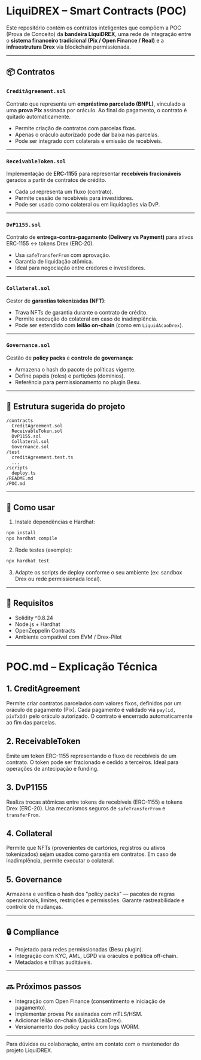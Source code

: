 # LiquiDREX – Smart Contracts (POC)

Este repositório contém os contratos inteligentes que compõem a POC (Prova de Conceito) da **bandeira LiquiDREX**, uma rede de integração entre o **sistema financeiro tradicional (Pix / Open Finance / Real)** e a **infraestrutura Drex** via blockchain permissionada.

---

## 📦 Contratos

### `CreditAgreement.sol`
Contrato que representa um **empréstimo parcelado (BNPL)**, vinculado a uma **prova Pix** assinada por oráculo. Ao final do pagamento, o contrato é quitado automaticamente.

- Permite criação de contratos com parcelas fixas.
- Apenas o oráculo autorizado pode dar baixa nas parcelas.
- Pode ser integrado com colaterais e emissão de recebíveis.

---

### `ReceivableToken.sol`
Implementação de **ERC‑1155** para representar **recebíveis fracionáveis** gerados a partir de contratos de crédito.

- Cada `id` representa um fluxo (contrato).
- Permite cessão de recebíveis para investidores.
- Pode ser usado como colateral ou em liquidações via DvP.

---

### `DvP1155.sol`
Contrato de **entrega‑contra‑pagamento (Delivery vs Payment)** para ativos ERC‑1155 ↔ tokens Drex (ERC‑20).

- Usa `safeTransferFrom` com aprovação.
- Garantia de liquidação atômica.
- Ideal para negociação entre credores e investidores.

---

### `Collateral.sol`
Gestor de **garantias tokenizadas (NFT)**:

- Trava NFTs de garantia durante o contrato de crédito.
- Permite execução do colateral em caso de inadimplência.
- Pode ser estendido com **leilão on‑chain** (como em `LiquidAcaoDrex`).

---

### `Governance.sol`
Gestão de **policy packs** e **controle de governança**:

- Armazena o hash do pacote de políticas vigente.
- Define papéis (roles) e partições (domínios).
- Referência para permissionamento no plugin Besu.

---

## 📁 Estrutura sugerida do projeto

```
/contracts
  CreditAgreement.sol
  ReceivableToken.sol
  DvP1155.sol
  Collateral.sol
  Governance.sol
/test
  creditAgreement.test.ts
  ...
/scripts
  deploy.ts
/README.md
/POC.md
```

---

## 🚀 Como usar

1. Instale dependências e Hardhat:

```bash
npm install
npx hardhat compile
```

2. Rode testes (exemplo):

```bash
npx hardhat test
```

3. Adapte os scripts de deploy conforme o seu ambiente (ex: sandbox Drex ou rede permissionada local).

---

## 📌 Requisitos

- Solidity ^0.8.24
- Node.js + Hardhat
- OpenZeppelin Contracts
- Ambiente compatível com EVM / Drex-Pilot

---

# POC.md – Explicação Técnica

## 1. CreditAgreement

Permite criar contratos parcelados com valores fixos, definidos por um oráculo de pagamento (Pix). Cada pagamento é validado via `pay(id, pixTxId)` pelo oráculo autorizado. O contrato é encerrado automaticamente ao fim das parcelas.

## 2. ReceivableToken

Emite um token ERC-1155 representando o fluxo de recebíveis de um contrato. O token pode ser fracionado e cedido a terceiros. Ideal para operações de antecipação e funding.

## 3. DvP1155

Realiza trocas atômicas entre tokens de recebíveis (ERC-1155) e tokens Drex (ERC-20). Usa mecanismos seguros de `safeTransferFrom` e `transferFrom`.

## 4. Collateral

Permite que NFTs (provenientes de cartórios, registros ou ativos tokenizados) sejam usados como garantia em contratos. Em caso de inadimplência, permite executar o colateral.

## 5. Governance

Armazena e verifica o hash dos "policy packs" — pacotes de regras operacionais, limites, restrições e permissões. Garante rastreabilidade e controle de mudanças.

---

## 🔒 Compliance

- Projetado para redes permissionadas (Besu plugin).
- Integração com KYC, AML, LGPD via oráculos e política off-chain.
- Metadados e trilhas auditáveis.

---

## 🔜 Próximos passos

- Integração com Open Finance (consentimento e iniciação de pagamento).
- Implementar provas Pix assinadas com mTLS/HSM.
- Adicionar leilão on-chain (LiquidAcaoDrex).
- Versionamento dos policy packs com logs WORM.

---

Para dúvidas ou colaboração, entre em contato com o mantenedor do projeto LiquiDREX.
